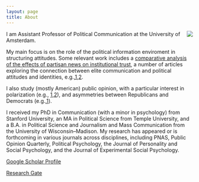 ```yaml
---
layout: page
title: About
---
```


<img align="right" src="https://dl.dropboxusercontent.com/u/42416194/ylelkes_01.jpeg"> I  am Assistant Professor of Political Communication at the University of Amsterdam. 

My main focus is on the role of the political information enviroment in structuring attitudes. Some relevant work includes a [comparative analysis of the effects of partisan news on institutional trust](https://dl.dropboxusercontent.com/u/42416194/workingpapers/lelkespolpar.pdf), a number of articles exploring the connection between elite communication and political attitudes and identities, e.g.,[1](https://dl.dropboxusercontent.com/u/42416194/published/Malka-et-al.-2012-Political-Psychology-2.pdf),[2](https://dl.dropboxusercontent.com/u/42416194/articles/Malka-Soto-Inzlicht-Lelkes-in%20press-JPSP.pdf).

I also study (mostly American) public opinion, with a particular interest in polarization (e.g., [1](https://dl.dropboxusercontent.com/u/42416194/published/Public%20Opin%20Q-2012-Iyengar-poq_nfs038.pdf),[2](https://dl.dropboxusercontent.com/u/42416194/workingpapers/naturelimits.pdf)), and asymmetries between Republicans and Democrats (e.g.,[1](https://dl.dropboxusercontent.com/u/42416194/workingpapers/ideo_asym.pdf)).

I received my PhD in Communication (with a minor in psychology) from Stanford University, an MA in Political Science from Temple University, and a B.A. in Political Science and Journalism and Mass Communication from the University of Wisconsin–Madison.
My research has appeared or is forthcoming in various journals across disciplines, including PNAS, Public Opinion Quarterly, Political Psychology, the Journal of Personality and Social Psychology, and the Journal of Experimental Social Psychology.

[Google Scholar Profile](http://scholar.google.nl/citations?user=agGvWl8AAAAJ&hl=en) 

[Research Gate](https://www.researchgate.net/profile/Yphtach_Lelkes?ev=hdr_xprf)

